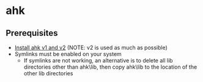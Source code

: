 # ahk
## Prerequisites
- [Install ahk v1 and v2](https://www.autohotkey.com/docs/v2/howto/Install.htm) (NOTE: v2 is used as much as possible)
- Symlinks must be enabled on your system
    - If symlinks are not working, an alternative is to delete all lib directories other than ahk\lib, then copy ahk\lib to the location of the other lib directories
